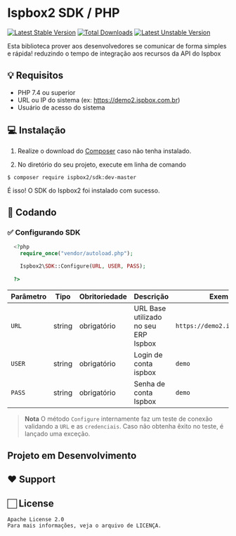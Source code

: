 # Ispbox2 SDK / PHP

[![Latest Stable Version](http://poser.pugx.org/ispbox2/sdk/v)](https://packagist.org/packages/ispbox2/sdk)
[![Total Downloads](http://poser.pugx.org/ispbox2/sdk/downloads)](https://packagist.org/packages/ispbox2/sdk)
[![Latest Unstable Version](http://poser.pugx.org/ispbox2/sdk/v/unstable)](https://packagist.org/packages/ispbox2/sdk)

Esta biblioteca prover aos desenvolvedores se comunicar de forma simples e rápida! reduzindo o tempo de integração aos recursos da API do Ispbox

## 💡 Requisitos

- PHP 7.4 ou superior
- URL ou IP do sistema (ex: https://demo2.ispbox.com.br)
- Usuário de acesso do sistema

## 💻 Instalação 

1. Realize o download do [Composer](https://getcomposer.org/doc/00-intro.md) caso não tenha instalado.

2. No diretório do seu projeto, execute em linha de comando
```
$ composer require ispbox2/sdk:dev-master
```

É isso! O SDK do Ispbox2 foi instalado com sucesso.

## 🌟 Codando
  
  ### ✅ Configurando SDK
  
```php
  <?php
    require_once("vendor/autoload.php");

    Ispbox2\SDK::Configure(URL, USER, PASS);
    
  ?>
```
| Parâmetro | Tipo | Obritoriedade | Descrição | Exemplo
|---|---|---|---|---|
| `URL` | string | obrigatório | URL Base utilizado no seu ERP Ispbox | `https://demo2.ispbox.com.br` |
| `USER` | string | obrigatório | Login de conta ispbox | `demo` |
| `PASS` | string | obrigatório | Senha de conta Ispbox | `demo` |

> **Nota** O método `Configure`  internamente faz um teste de conexão validando a `URL` e as `credenciais`.
> Caso não obtenha êxito no teste, é lançado uma exceção.

##  Projeto em Desenvolvimento 

## ❤️ Support 

## 🏻 License 
```
Apache License 2.0
Para mais informações, veja o arquivo de LICENÇA.
```